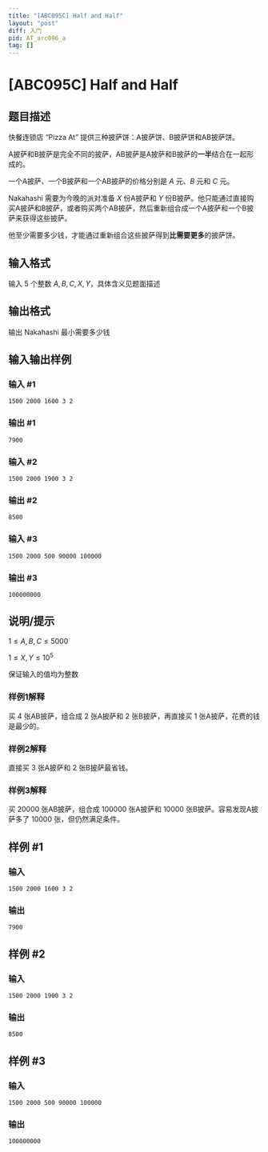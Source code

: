 ```yaml
---
title: "[ABC095C] Half and Half"
layout: "post"
diff: 入门
pid: AT_arc096_a
tag: []
---
```


# [ABC095C] Half and Half

## 题目描述

快餐连锁店 “Pizza At” 提供三种披萨饼：A披萨饼、B披萨饼和AB披萨饼。

A披萨和B披萨是完全不同的披萨，AB披萨是A披萨和B披萨的**一半**结合在一起形成的。

一个A披萨、一个B披萨和一个AB披萨的价格分别是 $A$ 元、$B$ 元和 $C$ 元。


Nakahashi 需要为今晚的派对准备 $X$ 份A披萨和 $Y$ 份B披萨。他只能通过直接购买A披萨和B披萨，或者购买两个AB披萨，然后重新组合成一个A披萨和一个B披萨来获得这些披萨。

他至少需要多少钱，才能通过重新组合这些披萨得到**比需要更多**的披萨饼。

## 输入格式

输入 $5$ 个整数 $A,B,C,X,Y$，具体含义见题面描述

## 输出格式

输出 Nakahashi 最小需要多少钱

## 输入输出样例

### 输入 #1

```
1500 2000 1600 3 2
```

### 输出 #1

```
7900
```

### 输入 #2

```
1500 2000 1900 3 2
```

### 输出 #2

```
8500
```

### 输入 #3

```
1500 2000 500 90000 100000
```

### 输出 #3

```
100000000
```

## 说明/提示

$1\leq A, B, C \leq 5000$

$1\leq X, Y \leq 10^5$

保证输入的值均为整数

### 样例1解释

买 $4$ 张AB披萨，组合成 $2$ 张A披萨和 $2$ 张B披萨，再直接买 $1$ 张A披萨，花费的钱是最少的。

### 样例2解释

直接买 $3$ 张A披萨和 $2$ 张B披萨最省钱。

### 样例3解释

买 $20000$ 张AB披萨，组合成 $100000$ 张A披萨和 $10000$ 张B披萨。容易发现A披萨多了 $10000$ 张，但仍然满足条件。

## 样例 #1

### 输入

```
1500 2000 1600 3 2
```

### 输出

```
7900
```

## 样例 #2

### 输入

```
1500 2000 1900 3 2
```

### 输出

```
8500
```

## 样例 #3

### 输入

```
1500 2000 500 90000 100000
```

### 输出

```
100000000
```

